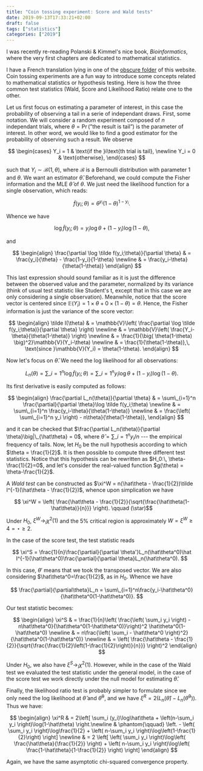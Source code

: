 ```yaml
---
title: "Coin tossing experiment: Score and Wald tests"
date: 2019-09-13T17:33:21+02:00
draft: false
tags: ["statistics"]
categories: ["2019"]
---
```


I was recently re-reading Polanski & Kimmel's nice book, _Bioinformatics_, where the very first chapters are dedicated to mathematical statistics.

I have a French translation lying in one of the [obscure folder](/cours/stats_bioinfo/stats.pdf) of this website. Coin tossing experiments are a fun way to introduce some concepts related to mathematical statistics or hypothesis testing. Here is how the three common test statistics (Wald, Score and Likelihood Ratio) relate one to the other.

Let us first focus on estimating a parameter of interest, in this case the probability of observing a tail in a serie of independant draws. First, some notation. We will consider a random experiment composed of $n$ independant trials, where $\theta = \Pr(\text{''the result is tail''})$ is the parameter of interest. In other word, we would like to find a good estimator for the probability of observing such a result. We observe

$$
\begin{cases}
Y_i = 1 & \text{if the }i\text{th trial is tail}, \newline
Y_i = 0 & \text{otherwise},
\end{cases}
$$

such that $Y_i\sim\mathcal{B}(1,\theta)$, where $\mathcal{B}$ is a Bernoulli distribution with parameter 1 and $\theta$. We want an estimator $\hat\theta$. Beforehand, we could compute the Fisher information and the MLE $\hat\theta$ of $\theta$. We just need the likelihood function for a single observation, which reads:

$$ \tilde f(y_i;\theta) = \theta^{y_i}(1-\theta)^{1-y_i}. $$

Whence we have

$$ \log \tilde f(y_i;\theta) = y_i\log\theta + (1-y_i)\log(1-\theta), $$

and

$$
\begin{align}
\frac{\partial \log \tilde f(y_i;\theta)}{\partial \theta} & = \frac{y_i}{\theta} - \frac{1-y_i}{1-\theta} \newline
& = \frac{y_i-\theta}{\theta(1-\theta)}
\end{align}
$$

This last expression should sound familiar as it is just the difference between the observed value and the parameter, normalized by its variance (think of usual test statistic like Student's t, except that in this case we are only considering a single observation). Meanwhile, notice that the score vector is centered since $\mathbb{E}(Y_i) = 1\times\theta + 0\times(1-\theta) = \theta$. Hence, the Fisher information is just the variance of the score vector:

$$
\begin{align}
\tilde I(\theta) & = \mathbb{V}\left( \frac{\partial \log \tilde f(y_i;\theta)}{\partial \theta} \right) \newline
& = \mathbb{V}\left( \frac{Y_i-\theta}{\theta(1-\theta)} \right) \newline
& = \frac{1}{\big( \theta(1-\theta) \big)^2}\mathbb{V}(Y_i-\theta) \newline
& = \frac{1}{\theta(1-\theta)},\, \text{since }\mathbb{V}(Y_i) = \theta(1-\theta).
\end{align}
$$

Now let's focus on $\hat\theta$. We need the log likelihood for all observations:

$$ L_n(\theta) = \sum\_{i=1}^n \log \tilde f(y_i;\theta) = \sum\_{i=1}^n y_i\log\theta + (1-y_i)\log(1-\theta). $$

Its first derivative is easily computed as follows:

$$
\begin{align}
\frac{\partial L_n(\theta)}{\partial \theta} & = \sum\_{i=1}^n \frac{\partial}{\partial \theta}\log \tilde f(y_i;\theta) \newline
& = \sum\_{i=1}^n \frac{y_i-\theta}{\theta(1-\theta)} \newline
& = \frac{\left( \sum\_{i=1}^n y_i \right) - n\theta}{\theta(1-\theta)},
\end{align}
$$

and it can be checked that $\frac{\partial L_n(\theta)}{\partial \theta}\big|\_{\hat\theta} = 0$, where $\hat\theta = \sum\_{i=1}^n y_i/n$ --- the empirical frequency of tails. Now, let $H_0$ be the null hypothesis according to which $\theta = \frac{1}{2}$. It is then possible to compute three different test statistics. Notice that this hypothesis can be rewritten as $H_0:\, \theta-\frac{1}{2}=0$, and let's consider the real-valued function $g(\theta) = \theta-\frac{1}{2}$.

A _Wald test_ can be constructed as $\xi^W = n(\hat\theta - \frac{1}{2})\tilde I^{-1}(\hat\theta - \frac{1}{2})$, whence upon simplication we have

$$ \xi^W = \left( \frac{\hat\theta - \frac{1}{2}}{\sqrt{\frac{\hat\theta(1-\hat\theta)}{n}}} \right). \qquad (\star)$$

Under $H_0$, $\xi^W \to_l \chi^2(1)$ and the 5% critical region is approximately $W = {\xi^W \geq 4} = {\star \geq 2}$.

In the case of the score test, the test statistic reads

$$ \xi^S = \frac{1}{n}\frac{\partial}{\partial \theta'}L_n(\hat\theta^0)\hat I^{-1}(\hat\theta^0)\frac{\partial}{\partial \theta}L_n(\hat\theta^0). $$

In this case, $\theta'$ means that we took the transposed vector. We are also considering $\hat\theta^0=\frac{1}{2}$, as in $H_0$. Whence we have

$$ \frac{\partial}{\partial\theta}L_n = \sum\_{i=1}^n\frac{y_i-\hat\theta^0}{\hat\theta^0(1-\hat\theta^0)}. $$

Our test statistic becomes:

$$
\begin{align}
\xi^S & = \frac{1}{n}\left( \frac{\left( \sum_i y_i \right) - n\hat\theta^0}{\hat\theta^0(1-\hat\theta^0)}\right)^2 \hat\theta^0(1-\hat\theta^0) \newline
& = n\frac{\left( \sum_i - \hat\theta^0 \right)^2}{\hat\theta^0(1-\hat\theta^0)} \newline
& = \left( \frac{\hat\theta - \frac{1}{2}}{\sqrt{\frac{\frac{1}{2}\left(1-\frac{1}{2}\right)}{n}}} \right)^2
\end{align}
$$

Under $H_0$, we also have $\xi^S \to_l \chi^2(1)$. However, while in the case of the Wald test we evaluated the test statistic under the general model, in the case of the score test we work directly under the null model for estimating $\hat\theta$.

Finally, the likelihood ratio test is probably simpler to formulate since we only need the log likelihood at $\hat\theta$ and $\hat\theta^0$, and we have $\xi^R = 2\left(L_n(\hat\theta)-L_n(\hat\theta^0)\right)$. Thus we have:

$$
\begin{align}
\xi^R & = 2\left[ \sum_i (y_i)\log\hat\theta + \left(n-\sum_i y_i \right)\log(1-\hat\theta) \right.\newline
& \phantom{\qquad} \left. - \left( \sum_i y_i \right)\log\frac{1}{2} + \left( n-\sum_i y_i \right)\log\left(1-\frac{1}{2}\right) \right] \newline
& = 2 \left[ \left( \sum_i y_i \right)\log\left( \frac{\hat\theta}{\frac{1}{2}} \right) +  \left( n-\sum_i y_i \right)\log\left( \frac{1-\hat\theta}{1-\frac{1}{2}} \right) \right]
\end{align}
$$

Again, we have the same asymptotic chi-squared convergence property.
